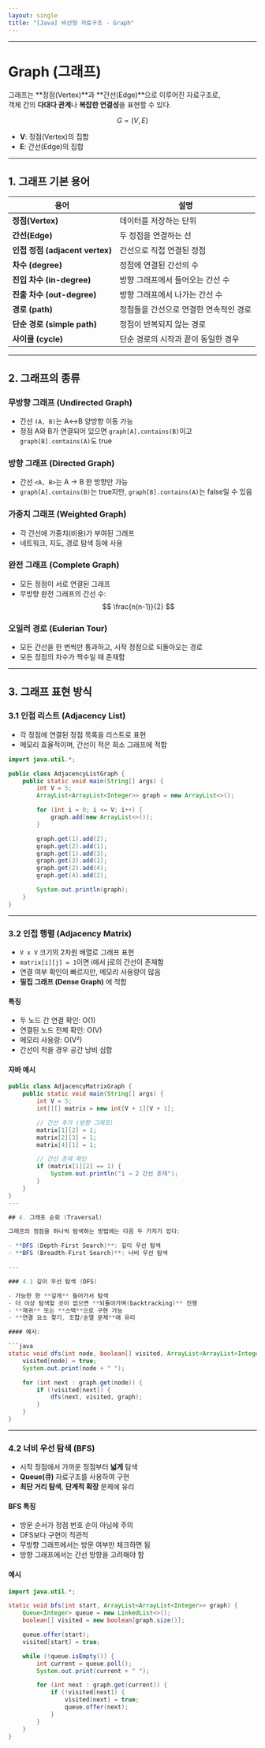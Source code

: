 ```yaml
---
layout: single
title: "[Java] 비선형 자료구조 - Graph"
---
```

---

# Graph (그래프)

그래프는 **정점(Vertex)**과 **간선(Edge)**으로 이루어진 자료구조로,  
객체 간의 **다대다 관계**나 **복잡한 연결성**을 표현할 수 있다.

$$ G = (V, E) $$  
- **V**: 정점(Vertex)의 집합  
- **E**: 간선(Edge)의 집합

---

## 1. 그래프 기본 용어

| 용어 | 설명 |
|------|------|
| **정점(Vertex)** | 데이터를 저장하는 단위 |
| **간선(Edge)** | 두 정점을 연결하는 선 |
| **인접 정점 (adjacent vertex)** | 간선으로 직접 연결된 정점 |
| **차수 (degree)** | 정점에 연결된 간선의 수 |
| **진입 차수 (in-degree)** | 방향 그래프에서 들어오는 간선 수 |
| **진출 차수 (out-degree)** | 방향 그래프에서 나가는 간선 수 |
| **경로 (path)** | 정점들을 간선으로 연결한 연속적인 경로 |
| **단순 경로 (simple path)** | 정점이 반복되지 않는 경로 |
| **사이클 (cycle)** | 단순 경로의 시작과 끝이 동일한 경우 |

---

## 2. 그래프의 종류

### 무방향 그래프 (Undirected Graph)
- 간선 `(A, B)`는 A↔B 양방향 이동 가능  
- 정점 A와 B가 연결되어 있으면 `graph[A].contains(B)`이고 `graph[B].contains(A)`도 true

### 방향 그래프 (Directed Graph)
- 간선 `<A, B>`는 A → B 한 방향만 가능  
- `graph[A].contains(B)`는 true지만, `graph[B].contains(A)`는 false일 수 있음

### 가중치 그래프 (Weighted Graph)
- 각 간선에 가중치(비용)가 부여된 그래프  
- 네트워크, 지도, 경로 탐색 등에 사용

### 완전 그래프 (Complete Graph)
- 모든 정점이 서로 연결된 그래프  
- 무방향 완전 그래프의 간선 수:  
  $$ \frac{n(n-1)}{2} $$

### 오일러 경로 (Eulerian Tour)
- 모든 간선을 한 번씩만 통과하고, 시작 정점으로 되돌아오는 경로  
- 모든 정점의 차수가 짝수일 때 존재함

---

## 3. 그래프 표현 방식

### 3.1 인접 리스트 (Adjacency List)

- 각 정점에 연결된 정점 목록을 리스트로 표현  
- 메모리 효율적이며, 간선이 적은 희소 그래프에 적합

```java
import java.util.*;

public class AdjacencyListGraph {
    public static void main(String[] args) {
        int V = 5;
        ArrayList<ArrayList<Integer>> graph = new ArrayList<>();

        for (int i = 0; i <= V; i++) {
            graph.add(new ArrayList<>());
        }

        graph.get(1).add(2);
        graph.get(2).add(1);
        graph.get(1).add(3);
        graph.get(3).add(1);
        graph.get(2).add(4);
        graph.get(4).add(2);

        System.out.println(graph);
    }
}
```
---
### 3.2 인접 행렬 (Adjacency Matrix)

- `V x V` 크기의 2차원 배열로 그래프 표현
- `matrix[i][j] = 1`이면 i에서 j로의 간선이 존재함
- 연결 여부 확인이 빠르지만, 메모리 사용량이 많음
- **밀집 그래프 (Dense Graph)** 에 적합

#### 특징

- 두 노드 간 연결 확인: O(1)
- 연결된 노드 전체 확인: O(V)
- 메모리 사용량: O(V²)
- 간선이 적을 경우 공간 낭비 심함

#### 자바 예시

```java
public class AdjacencyMatrixGraph {
    public static void main(String[] args) {
        int V = 5;
        int[][] matrix = new int[V + 1][V + 1];

        // 간선 추가 (방향 그래프)
        matrix[1][2] = 1;
        matrix[2][3] = 1;
        matrix[4][1] = 1;

        // 간선 존재 확인
        if (matrix[1][2] == 1) {
            System.out.println("1 → 2 간선 존재");
        }
    }
}
---

## 4. 그래프 순회 (Traversal)

그래프의 정점을 하나씩 탐색하는 방법에는 다음 두 가지가 있다:

- **DFS (Depth-First Search)**: 깊이 우선 탐색  
- **BFS (Breadth-First Search)**: 너비 우선 탐색

---

### 4.1 깊이 우선 탐색 (DFS)

- 가능한 한 **깊게** 들어가서 탐색  
- 더 이상 탐색할 곳이 없으면 **되돌아가며(backtracking)** 진행  
- **재귀** 또는 **스택**으로 구현 가능  
- **연결 요소 찾기, 조합/순열 문제**에 유리

#### 예시:

```java
static void dfs(int node, boolean[] visited, ArrayList<ArrayList<Integer>> graph) {
    visited[node] = true;
    System.out.print(node + " ");

    for (int next : graph.get(node)) {
        if (!visited[next]) {
            dfs(next, visited, graph);
        }
    }
}
```
---
### 4.2 너비 우선 탐색 (BFS)

- 시작 정점에서 가까운 정점부터 **넓게** 탐색  
- **Queue(큐)** 자료구조를 사용하여 구현  
- **최단 거리 탐색**, **단계적 확장** 문제에 유리

#### BFS 특징

- 방문 순서가 정점 번호 순이 아님에 주의
- DFS보다 구현이 직관적
- 무방향 그래프에서는 방문 여부만 체크하면 됨
- 방향 그래프에서는 간선 방향을 고려해야 함

#### 예시

```java
import java.util.*;

static void bfs(int start, ArrayList<ArrayList<Integer>> graph) {
    Queue<Integer> queue = new LinkedList<>();
    boolean[] visited = new boolean[graph.size()];

    queue.offer(start);
    visited[start] = true;

    while (!queue.isEmpty()) {
        int current = queue.poll();
        System.out.print(current + " ");

        for (int next : graph.get(current)) {
            if (!visited[next]) {
                visited[next] = true;
                queue.offer(next);
            }
        }
    }
}
```